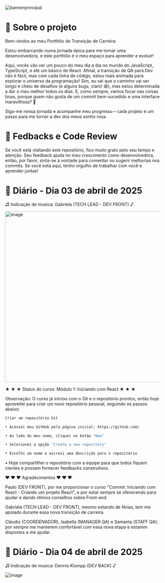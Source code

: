 

![bannerprincipal](https://github.com/user-attachments/assets/9c1be550-0d60-4682-86d8-d8e1901f0642)


# 🌸 Sobre o projeto
<p> Bem-vindos ao meu Portfólio de Transição de Carreira </p>
<p>Estou embarcando numa jornada épica para me tornar uma desenvolvedora, e este portfólio é o meu espaço para aprender e evoluir!</p>
<p>Aqui, vocês vão ver um pouco do meu dia a dia no mundo do JavaScript, TypeScript, e até um básico de React. Afinal, a transição de QA para Dev não é fácil, mas com cada linha de código, estou mais animada para explorar o universo da programação! Sim, eu sei que o caminho vai ser longo e cheio de desafios (e alguns bugs, claro! 😅), mas estou determinada a dar o meu melhor todos os dias.  E, como sempre, vamos focar nas coisas boas, porque quem não gosta de um commit bem-sucedido e uma interface maravilhosa? 🌸</p>
<p>Siga-me nessa jornada e acompanhe meu progresso – cada projeto é um passo para me tornar a dev dos meus sonho rosa. </p>

# 🌸 Fedbacks e Code Review
Se você está visitando este repositório, fico muito grato pelo seu tempo e atenção. Seu feedback ajuda no meu crescimento como desenvolvedora, então, por favor, sinta-se à vontade para comentar ou sugerir melhorias nos commits.
Se você está aqui, tenho orgulho de trabalhar com você e aprender juntas! 

# 🌸 Diário - Dia 03 de abril de 2025
♫ Indicação de musica: Gabriela (TECH LEAD - DEV FRONT) ♪ 

<img width="557" alt="image" src="https://github.com/user-attachments/assets/650462f5-8f30-494f-aeb3-e9c2f8fbc0df" />

★ ★ ★ Status do curso: Módulo 1: Iniciando com React ★ ★ ★ 

Observação: O curso já iniciou com o Git e o repositório prontos, então hoje aproveitei para criar um novo repositório pessoal, seguindo os passos abaixo:

```sh
Criar um repositório Git 

• Acessei meu GitHub pela página inicial: https://github.com/

• Ao lado do meu nome, cliquei no botão "New"

• Selecionei a opção "Create a new repository"

• Escolhi um nome e escrevi uma descrição para o repositório
```
• Hoje compartilhei o repositório com a equipe para que todos fiquem cientes e possam fornecer feedbacks construtivos.

♥ ♥ ♥ Agradecimentos ♥ ♥ ♥ 

Paulo (DEV FRONT), por me proporcionar o curso "Commit: Iniciando com React - Criando um projeto React", e por estar sempre se oferecendo para ajudar e dando ótimos conselhos sobre Front-end.

Gabriela (TECH LEAD - DEV FRONT), mesmo estando de férias, tem me apoiado durante essa nova transição de carreira.

Cláudio (COORDENADOR), Isabella (MANAGER QA) e Samanta (STAFF QA), por sempre me manterem confortável com essa nova etapa e estarem dispostos a me ajudar.


# 🌸 Diário - Dia 04 de abril de 2025
♫ Indicação de musica: Dennis Klumpp (DEV BACK) ♪ 
 
![image](https://github.com/user-attachments/assets/937e2950-f6c2-4950-92cb-4a217cfc5f85)

